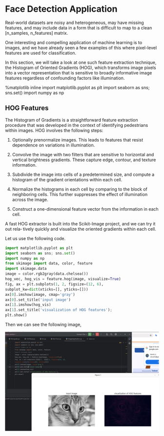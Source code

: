 # Face Detection Application

Real-world datasets are noisy and heterogeneous, may have missing features, and may include data in a form that is difficult to map to a clean [n_samples,
n_features] matrix.

One interesting and compelling application of machine learning is to images, and we have already seen a few examples of this where pixel-level features are used for classification.

In this section, we will take a look at one such feature extraction technique, the Histogram of Oriented Gradients (HOG), which transforms image pixels into a vector representation that is sensitive to broadly informative image features regardless of confounding factors like illumination.

%matplotlib inline
import matplotlib.pyplot as plt
import seaborn as sns; sns.set()
import numpy as np

## HOG Features

The Histogram of Gradients is a straightforward feature extraction procedure that was developed in the context of identifying pedestrians within images. HOG involves
the following steps:

1. Optionally prenormalize images. This leads to features that resist dependence on variations in illumination.

2. Convolve the image with two filters that are sensitive to horizontal and vertical brightness gradients. These capture edge, contour, and texture information.

3. Subdivide the image into cells of a predetermined size, and compute a histogram of the gradient orientations within each cell.

4. Normalize the histograms in each cell by comparing to the block of neighboring cells. This further suppresses the effect of illumination across the image.

5. Construct a one-dimensional feature vector from the information in each cell.

A fast HOG extractor is built into the Scikit-Image project, and we can try it out rela‐
tively quickly and visualize the oriented gradients within each cell.

Let us use the following code. 

```python
import matplotlib.pyplot as plt
import seaborn as sns; sns.set()
import numpy as np
from skimage import data, color, feature
import skimage.data
image = color.rgb2gray(data.chelsea())
hog_vec, hog_vis = feature.hog(image, visualize=True)
fig, ax = plt.subplots(1, 2, figsize=(12, 6),
subplot_kw=dict(xticks=[], yticks=[]))
ax[0].imshow(image, cmap='gray')
ax[0].set_title('input image')
ax[1].imshow(hog_vis)
ax[1].set_title('visualization of HOG features');
plt.show()
```

Then we can see the following image,

![hog_image](../../../../images/ml/hog_image.png)